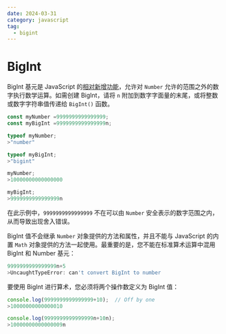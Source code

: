 ```yaml
---
date: 2024-03-31
category: javascript
tag:
  - bigint
---
```

# BigInt

BigInt 基元是 JavaScript 的[相对新增功能](https://caniuse.com/bigint)，允许对 `Number` 允许的范围之外的数字执行数学运算。如需创建 BigInt，请将 `n` 附加到数字字面量的末尾，或将整数或数字字符串值传递给 `BigInt()` 函数。

```javascript
const myNumber =9999999999999999;
const myBigInt =9999999999999999n;

typeof myNumber;
>"number"

typeof myBigInt;
>"bigint"

myNumber;
>10000000000000000

myBigInt;
>9999999999999999n
```

在此示例中，`9999999999999999` 不在可以由 `Number` 安全表示的数字范围之内，从而导致出现舍入错误。

BigInt 值不会继承 `Number` 对象提供的方法和属性，并且不能与 JavaScript 的内置 `Math` 对象提供的方法一起使用。最重要的是，您不能在标准算术运算中混用 BigInt 和 Number 基元：

```javascript
9999999999999999n+5
>UncaughtTypeError: can't convert BigInt to number
```

要使用 BigInt 进行算术，您必须将两个操作数定义为 BigInt 值：

```javascript
console.log(9999999999999999+10);  // Off by one
>10000000000000010

console.log(9999999999999999n+10n);
>10000000000000009n
```
